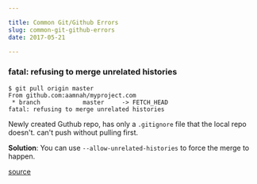 ```yaml
---

title: Common Git/Github Errors 
slug: common-git-github-errors
date: 2017-05-21

---
```



### fatal: refusing to merge unrelated histories

```
$ git pull origin master
From github.com:aamnah/myproject.com
 * branch            master     -> FETCH_HEAD
fatal: refusing to merge unrelated histories
```

Newly created Guthub repo, has only a `.gitignore` file that the local repo doesn't. can't push without pulling first.

**Solution**: You can use `--allow-unrelated-histories` to force the merge to happen.

[source](http://stackoverflow.com/questions/37937984/git-refusing-to-merge-unrelated-histories)
